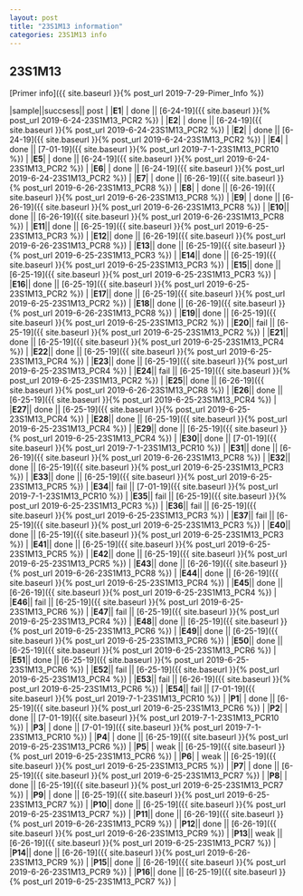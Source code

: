 ```yaml
---
layout: post
title: "23S1M13 information"
categories: 23S1M13 info
---
```


## 23S1M13

[Primer info]({{ site.baseurl }}{% post_url 2019-7-29-Pimer_Info %})


|sample||succsess|| post |
|**E1**| | done || [6-24-19]({{ site.baseurl }}{% post_url 2019-6-24-23S1M13_PCR2 %}) |
|**E2**| | done || [6-24-19]({{ site.baseurl }}{% post_url 2019-6-24-23S1M13_PCR2 %}) |
|**E2**| | done || [6-24-19]({{ site.baseurl }}{% post_url 2019-6-24-23S1M13_PCR2 %}) |
|**E4**| | done || [7-01-19]({{ site.baseurl }}{% post_url 2019-7-1-23S1M13_PCR10 %}) |
|**E5**| | done || [6-24-19]({{ site.baseurl }}{% post_url 2019-6-24-23S1M13_PCR2 %}) |
|**E6**| | done || [6-24-19]({{ site.baseurl }}{% post_url 2019-6-24-23S1M13_PCR2 %}) |
|**E7**| | done || [6-26-19]({{ site.baseurl }}{% post_url 2019-6-26-23S1M13_PCR8 %}) |
|**E8**| | done || [6-26-19]({{ site.baseurl }}{% post_url 2019-6-26-23S1M13_PCR8 %}) |
|**E9**| | done || [6-26-19]({{ site.baseurl }}{% post_url 2019-6-26-23S1M13_PCR8 %}) |
|**E10**|| done || [6-26-19]({{ site.baseurl }}{% post_url 2019-6-26-23S1M13_PCR8 %}) |
|**E11**|| done || [6-25-19]({{ site.baseurl }}{% post_url 2019-6-25-23S1M13_PCR3 %}) |
|**E12**|| done || [6-26-19]({{ site.baseurl }}{% post_url 2019-6-26-23S1M13_PCR8 %}) |
|**E13**|| done || [6-25-19]({{ site.baseurl }}{% post_url 2019-6-25-23S1M13_PCR3 %}) |
|**E14**|| done || [6-25-19]({{ site.baseurl }}{% post_url 2019-6-25-23S1M13_PCR3 %}) |
|**E15**|| done || [6-25-19]({{ site.baseurl }}{% post_url 2019-6-25-23S1M13_PCR3 %}) |
|**E16**|| done || [6-25-19]({{ site.baseurl }}{% post_url 2019-6-25-23S1M13_PCR2 %}) |
|**E17**|| done || [6-25-19]({{ site.baseurl }}{% post_url 2019-6-25-23S1M13_PCR2 %}) |
|**E18**|| done || [6-26-19]({{ site.baseurl }}{% post_url 2019-6-26-23S1M13_PCR8 %}) |
|**E19**|| done || [6-25-19]({{ site.baseurl }}{% post_url 2019-6-25-23S1M13_PCR2 %}) |
|**E20**|| fail || [6-25-19]({{ site.baseurl }}{% post_url 2019-6-25-23S1M13_PCR2 %}) |
|**E21**|| done || [6-25-19]({{ site.baseurl }}{% post_url 2019-6-25-23S1M13_PCR4 %}) |
|**E22**|| done || [6-25-19]({{ site.baseurl }}{% post_url 2019-6-25-23S1M13_PCR4 %}) |
|**E23**|| done || [6-25-19]({{ site.baseurl }}{% post_url 2019-6-25-23S1M13_PCR4 %}) |
|**E24**|| fail || [6-25-19]({{ site.baseurl }}{% post_url 2019-6-25-23S1M13_PCR2 %}) |
|**E25**|| done || [6-26-19]({{ site.baseurl }}{% post_url 2019-6-26-23S1M13_PCR8 %}) |
|**E26**|| done || [6-25-19]({{ site.baseurl }}{% post_url 2019-6-25-23S1M13_PCR4 %}) |
|**E27**|| done || [6-25-19]({{ site.baseurl }}{% post_url 2019-6-25-23S1M13_PCR4 %}) |
|**E28**|| done || [6-25-19]({{ site.baseurl }}{% post_url 2019-6-25-23S1M13_PCR4 %}) |
|**E29**|| done || [6-25-19]({{ site.baseurl }}{% post_url 2019-6-25-23S1M13_PCR4 %}) |
|**E30**|| done || [7-01-19]({{ site.baseurl }}{% post_url 2019-7-1-23S1M13_PCR10 %}) |
|**E31**|| done || [6-26-19]({{ site.baseurl }}{% post_url 2019-6-26-23S1M13_PCR8 %}) |
|**E32**|| done || [6-25-19]({{ site.baseurl }}{% post_url 2019-6-25-23S1M13_PCR3 %}) |
|**E33**|| done || [6-25-19]({{ site.baseurl }}{% post_url 2019-6-25-23S1M13_PCR5 %}) |
|**E34**|| fail || [7-01-19]({{ site.baseurl }}{% post_url 2019-7-1-23S1M13_PCR10 %}) |
|**E35**|| fail || [6-25-19]({{ site.baseurl }}{% post_url 2019-6-25-23S1M13_PCR3 %}) |
|**E36**|| fail || [6-25-19]({{ site.baseurl }}{% post_url 2019-6-25-23S1M13_PCR3 %}) |
|**E37**|| fail || [6-25-19]({{ site.baseurl }}{% post_url 2019-6-25-23S1M13_PCR3 %}) |
|**E40**|| done || [6-25-19]({{ site.baseurl }}{% post_url 2019-6-25-23S1M13_PCR3 %}) |
|**E41**|| done || [6-25-19]({{ site.baseurl }}{% post_url 2019-6-25-23S1M13_PCR5 %}) |
|**E42**|| done || [6-25-19]({{ site.baseurl }}{% post_url 2019-6-25-23S1M13_PCR5 %}) |
|**E43**|| done || [6-26-19]({{ site.baseurl }}{% post_url 2019-6-26-23S1M13_PCR8 %}) |
|**E44**|| done || [6-26-19]({{ site.baseurl }}{% post_url 2019-6-25-23S1M13_PCR4 %}) |
|**E45**|| done || [6-26-19]({{ site.baseurl }}{% post_url 2019-6-25-23S1M13_PCR4 %}) |
|**E46**|| fail || [6-25-19]({{ site.baseurl }}{% post_url 2019-6-25-23S1M13_PCR6 %}) |
|**E47**|| fail || [6-25-19]({{ site.baseurl }}{% post_url 2019-6-25-23S1M13_PCR4 %}) |
|**E48**|| done || [6-25-19]({{ site.baseurl }}{% post_url 2019-6-25-23S1M13_PCR6 %}) |
|**E49**|| done || [6-25-19]({{ site.baseurl }}{% post_url 2019-6-25-23S1M13_PCR6 %}) |
|**E50**|| done || [6-25-19]({{ site.baseurl }}{% post_url 2019-6-25-23S1M13_PCR6 %}) |
|**E51**|| done || [6-25-19]({{ site.baseurl }}{% post_url 2019-6-25-23S1M13_PCR6 %}) |
|**E52**|| fail || [6-25-19]({{ site.baseurl }}{% post_url 2019-6-25-23S1M13_PCR4 %}) |
|**E53**|| fail || [6-26-19]({{ site.baseurl }}{% post_url 2019-6-25-23S1M13_PCR6 %}) |
|**E54**|| fail || [7-01-19]({{ site.baseurl }}{% post_url 2019-7-1-23S1M13_PCR10 %}) |
|**P1**| | done || [6-25-19]({{ site.baseurl }}{% post_url 2019-6-25-23S1M13_PCR6 %}) |
|**P2**| | done || [7-01-19]({{ site.baseurl }}{% post_url 2019-7-1-23S1M13_PCR10 %}) |
|**P3**| | done || [7-01-19]({{ site.baseurl }}{% post_url 2019-7-1-23S1M13_PCR10 %}) |
|**P4**| | done || [6-25-19]({{ site.baseurl }}{% post_url 2019-6-25-23S1M13_PCR6 %}) |
|**P5**| | weak || [6-25-19]({{ site.baseurl }}{% post_url 2019-6-25-23S1M13_PCR6 %}) |
|**P6**| | weak || [6-25-19]({{ site.baseurl }}{% post_url 2019-6-25-23S1M13_PCR5 %}) |
|**P7**| | done || [6-25-19]({{ site.baseurl }}{% post_url 2019-6-25-23S1M13_PCR7 %}) |
|**P8**| | done || [6-25-19]({{ site.baseurl }}{% post_url 2019-6-25-23S1M13_PCR7 %}) |
|**P9**| | done || [6-25-19]({{ site.baseurl }}{% post_url 2019-6-25-23S1M13_PCR7 %}) |
|**P10**|| done || [6-25-19]({{ site.baseurl }}{% post_url 2019-6-25-23S1M13_PCR7 %}) |
|**P11**|| done || [6-26-19]({{ site.baseurl }}{% post_url 2019-6-26-23S1M13_PCR9 %}) |
|**P12**|| done || [6-26-19]({{ site.baseurl }}{% post_url 2019-6-26-23S1M13_PCR9 %}) |
|**P13**|| weak || [6-26-19]({{ site.baseurl }}{% post_url 2019-6-25-23S1M13_PCR7 %}) |
|**P14**|| done || [6-26-19]({{ site.baseurl }}{% post_url 2019-6-26-23S1M13_PCR9 %}) |
|**P15**|| done || [6-26-19]({{ site.baseurl }}{% post_url 2019-6-26-23S1M13_PCR9 %}) |
|**P16**|| done || [6-25-19]({{ site.baseurl }}{% post_url 2019-6-25-23S1M13_PCR7 %}) |